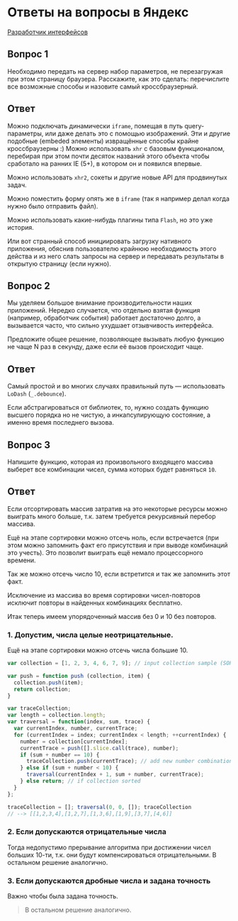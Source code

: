 # Ответы на вопросы в Яндекс
[Разработчик интерфейсов](http://company.yandex.ru/job/vacancies/dev_int_yaservices.xml)

## Вопрос 1
Необходимо передать на сервер набор параметров, не перезагружая при этом страницу браузера. Расскажите, как это сделать: перечислите все возможные способы и назовите самый кроссбраузерный.

## Ответ
Можно подключать динамически `iframe`, помещая в путь query-параметры, или даже делать это с помощью изображений. Эти и другие подобные (embeded элементы) извращённые способы крайне кроссбраузерны :) Можно использовать `xhr` с базовым функционалом, перебирая при этом почти десяток названий этого объекта чтобы сработало на ранних IE (5+), в котором он и появился впервые.

Можно использовать `xhr2`, сокеты и другие новые API для продвинутых задач.

Можно поместить форму опять же в `iframe` (так я например делал когда нужно было отправить файл).

Можно использовать какие-нибудь плагины типа `Flash`, но это уже история.

Или вот странный способ инициировать загрузку нативного приложения, обяснив пользователю крайнюю необходимость этого действа и из него слать запросы на сервер и передавать результаты в открытую страницу (если нужно).




## Вопрос 2
Мы уделяем большое внимание производительности наших приложений. Нередко случается, что отдельно взятая функция (например, обработчик события) работает достаточно долго, а вызывается часто, что сильно ухудшает отзывчивость интерфейса.

Предложите общее решение, позволяющее вызывать любую функцию не чаще N раз в секунду, даже если её вызов происходит чаще.


## Ответ

Самый простой и во многих случаях правильный путь — использовать `LoDash` (`_.debounce`).

Если абстрагироваться от библиотек, то, нужно создать функцию высшего порядка но не чистую, а инкапсулирующую состояние, а именно время последнего вызова. 









## Вопрос 3
Напишите функцию, которая из произвольного входящего массива выберет все комбинации чисел, сумма которых будет равняться `10`.


## Ответ
Если отсортировать массив затратив на это некоторые ресурсы можно выиграть много больше, т.к. затем требуется рекурсивный перебор массива.

Ещё на этапе сортировки можно отсечь ноль, если встречается (при этом можно запомнить факт его присутствия и при выводе комбинаций это учесть). Это позволит выиграть ещё немало процессорного времени.

Так же можно отсечь число 10, если встретится и так же запомнить этот факт.

Исключение из массива во время сортировки чисел-повторов исключит повторы в найденных комбинациях бесплатно.

Итак теперь имеем упорядоченный массив без 0 и 10 без повторов.

### 1. Допустим, числа целые неотрицательные.

Ещё на этапе сортировки можно отсечь числа большие 10.

```javascript
var collection = [1, 2, 3, 4, 6, 7, 9]; // input collection sample (SORT, UNIQ, EXTRACT 0 and 10) 

var push = function push (collection, item) {
  collection.push(item);
  return collection;
}

var traceCollection;
var length = collection.length;
var traversal = function(index, sum, trace) {
  var currentIndex, number, currentTrace;
  for (currentIndex = index; currentIndex < length; ++currentIndex) {
    number = collection[currentIndex];
    currentTrace = push([].slice.call(trace), number);
    if (sum + number == 10) {
      traceCollection.push(currentTrace); // add new number combination
    } else if (sum + number < 10) {
      traversal(currentIndex + 1, sum + number, currentTrace);
    } else return; // if collection sorted 
  }
};

traceCollection = []; traversal(0, 0, []); traceCollection
// --> [[1,2,3,4],[1,2,7],[1,3,6],[1,9],[3,7],[4,6]]
```

### 2. Если допускаются отрицательные числа

Тогда недопустимо прерывание алгоритма при достижении чисел больших 10-ти, т.к. они будут компенсироваться отрицательными.
В остальном решение аналогично.

### 3. Если допускаются дробные числа и задана точность
 Важно чтобы была задана точность. 
> В остальном решение аналогично.
